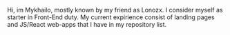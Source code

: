 Hi, im Mykhailo, mostly known by my friend as Lonozx.
I consider myself as starter in Front-End duty. 
My current expirience consist of landing pages and JS/React web-apps that I have in my repository list.

